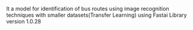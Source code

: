 lt a model for identification of bus routes using image recognition techniques with smaller datasets(Transfer Learning) using Fastai Library version 1.0.28

